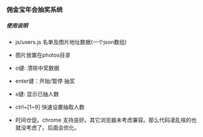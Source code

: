 ### 佣金宝年会抽奖系统

##### 使用说明
- js/users.js 名单及图片地址数据(一个json数组)
- 图片放置在photos目录

- o键: 清除中奖数据
- enter键：开始/暂停 抽奖
- s键: 显示已抽人数
- ctrl+[1~9] 快速设置抽取人数


- 时间仓促。chrome 支持良好。其它浏览器未考虑兼容。那么代码凌乱啥的也就没考虑了。后面会优化。
